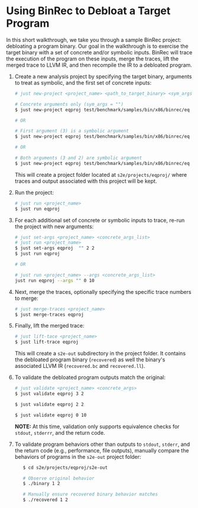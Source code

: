# Using BinRec to Debloat a Target Program

In this short walkthrough, we take you through a sample BinRec project: debloating a program binary. Our goal in the walkthrough is to exercise the target binary with a set of concrete and/or symbolic inputs. BinRec will trace the execution of the program on these inputs,
merge the traces, lift the merged trace to LLVM IR, and then recompile the IR to a debloated program. 

1. Create a new analysis project by specifying the target binary, arguments to treat as symbolic, and the first set of concrete inputs:

   ```bash
   # just new-project <project_name> <path_to_target_binary> <sym_args> <concrete_args_list>
   
   # Concrete arguments only (sym_args = "")
   $ just new-project eqproj test/benchmark/samples/bin/x86/binrec/eq "" 3 2

   # OR

   # First argument (3) is a symbolic argument
   $ just new-project eqproj test/benchmark/samples/bin/x86/binrec/eq "1" 3 2

   # OR

   # Both arguments (3 and 2) are symbolic argument
   $ just new-project eqproj test/benchmark/samples/bin/x86/binrec/eq "1 2" 3 2

   ```
 
   This will create a project folder located at `s2e/projects/eqproj/` where traces and output associated with this project will be kept.

2. Run the project:

   ```bash  
   # just run <project_name>
   $ just run eqproj
   ```

3. For each additional set of concrete or symbolic inputs to trace, re-run the project with new arguments:

   ```bash
   # just set-args <project_name> <concrete_args_list>
   # just run <project_name>
   $ just set-args eqproj  "" 2 2
   $ just run eqproj
   
   # OR

   # just run <project_name> --args <concrete_args_list>
   just run eqproj --args "" 0 10
   ```

4. Next, merge the traces, optionally specifying the specific trace numbers to merge:

   ```bash 
   # just merge-traces <project_name>
   $ just merge-traces eqproj
   ```


5. Finally, lift the merged trace:

   ```bash
   # just lift-tace <project_name>
   $ just lift-trace eqproj
   ```

   This will create a `s2e-out` subdirectory in the project folder. It contains the debloated program binary (`recovered`) as well the binary's associated LLVM IR (`recovered.bc` and `recovered.ll`).

6. To validate the debloated program outputs match the original:

   ```bash
   # just validate <project_name> <concrete_args>
   $ just validate eqproj 3 2

   $ just validate eqproj 2 2

   $ just validate eqproj 0 10
   ```

   **NOTE:** At this time, validation only supports equivalence checks for `stdout`, `stderrr`, and the return code.

7. To validate program behaviors other than outputs to `stdout`, `stderr`, and the return code (e.g., performance, file outputs), manually compare the behaviors of programs in the `s2e-out` project folder:

   ```bash
      $ cd s2e/projects/eqproj/s2e-out

      # Observe original behavior
      $ ./binary 1 2

      # Manually ensure recovered binary behavior matches
      $ ./recovered 1 2
   ```